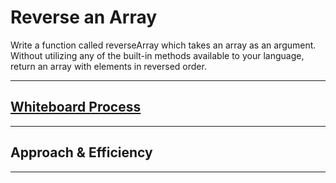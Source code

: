 # Reverse an Array
Write a function called reverseArray which takes an array as an argument. Without utilizing any of the built-in methods available to your language, return an array with elements in reversed order. 

---

## [Whiteboard Process](./array-reverse.png)
<!-- Embedded whiteboard image -->
---
## Approach & Efficiency
<!-- What approach did you take? Discuss Why. What is the Big O space/time for this approach? -->
---